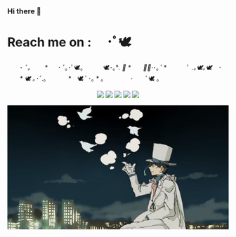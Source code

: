 ### Hi there 👋

# Reach me on : 　･ﾟ🕊
　　･ *ﾟ｡　　 *
　 ･ ﾟ*｡･ﾟ🕊｡
　　　🕊･｡°*. ﾟ
*　　ﾟ｡·*･｡ ﾟ*
　　　ﾟ *.｡🕊｡🕊　･
　　* 🕊 ｡･ﾟ*.｡
　　　 *　🕊 ﾟ･｡ *  ｡
　　　　･　　ﾟ🕊 ｡

<p align="center">
  <a href="https://hayate-san.github.io/hayate-san/"><img src="https://img.icons8.com/clouds/75/000000/github.png"/></a>
  <a href="https://discord.com/channels/698395318542270465"><img src="https://img.icons8.com/clouds/75/000000/discord.png"/></a>
  <a href="https://www.youtube.com/channel/UCbw15TYu2aIJEKMvAtoZxUA"><img src="https://img.icons8.com/clouds/75/000000/youtube.png"/></a>
  <a href="https://www.instagram.com/nhxxyn"><img src="https://img.icons8.com/clouds/75/000000/instagram-new--v2.png"/></a>
  <a href="https://my.linkedin.com/in/nurul-hayat-995233110/"><img src="https://img.icons8.com/clouds/75/000000/linkedin.png"/></a>
</p>


![kk](https://github.com/hayate-san/hayate-san/blob/main/assets/images/kk.jpg?raw=true)
